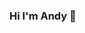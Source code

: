 ### Hi I'm Andy 👋
<!-- 
- 🔭 I’m currently working on Java and Android Projects

I'm an easy going person, who wants to be a part of a great company. I like working in a team and give some ideas to make a project more creative.
I hope to be a junior Java Developer specializing in Web Development and Android applications. I feel well in HTML5, CSS, MySQL, Java. 


<img src="https://www.svgrepo.com/show/71269/java.svg" height="30"><img src="https://www.svgrepo.com/show/141566/android.svg" height="30"><img src="https://www.svgrepo.com/show/108882/html.svg" height="30"><img src="https://www.svgrepo.com/show/240345/css.svg" height="30"> -->

<!--
**AndyKrz/AndyKrz** is a ✨ _special_ ✨ repository because its `README.md` (this file) appears on your GitHub profile.

Here are some ideas to get you started:

- 🔭 I’m currently working on ...
- 🌱 I’m currently learning ...
- 👯 I’m looking to collaborate on ...
- 🤔 I’m looking for help with ...
- 💬 Ask me about ...
- 📫 How to reach me: ...
- 😄 Pronouns: ...
- ⚡ Fun fact: ...
-->
